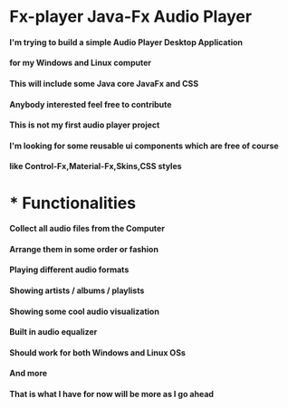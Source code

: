 # Fx-player Java-Fx Audio Player
#### I'm trying to build a simple Audio Player Desktop Application 
#### for my Windows and Linux computer
#### This will include some Java core JavaFx and CSS
#### Anybody interested feel free to contribute
#### This is not my first audio player project 
#### I'm looking for some reusable ui components which are free of course
#### like Control-Fx,Material-Fx,Skins,CSS styles
# * Functionalities
#### Collect all audio files from the Computer
#### Arrange them in some order or fashion
#### Playing different audio formats
#### Showing artists / albums / playlists
#### Showing some cool audio visualization
#### Built in audio equalizer
#### Should work for both Windows and Linux OSs
#### And more
#### That is what I have for now will be more as I go ahead

